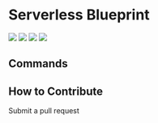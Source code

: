 # Serverless Blueprint

[![](https://img.shields.io/github/license/ik-serverless/serverless-blueprint)](https://github.com/terraform-module/terraform-aws-lambda)
![](https://img.shields.io/github/v/tag/ik-serverless/serverless-blueprint)
[![](https://img.shields.io/github/languages/code-size/ik-serverless/serverless-blueprint)](https://github.com/ik-serverless/serverless-blueprint)
[![](https://img.shields.io/github/repo-size/ik-serverless/serverless-blueprint)](https://github.com/ik-serverless/serverless-blueprint)


## Commands

<!-- START makefile-doc -->

<!-- END makefile-doc -->

## How to Contribute

Submit a pull request